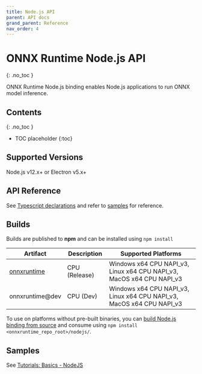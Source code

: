 ```yaml
---
title: Node.js API
parent: API docs
grand_parent: Reference
nav_order: 4
---
```


# ONNX Runtime Node.js API
{: .no_toc }

ONNX Runtime Node.js binding enables Node.js applications to run ONNX model inference.

## Contents
{: .no_toc }

* TOC placeholder
{:toc}

## Supported Versions
Node.js v12.x+ or Electron v5.x+

## API Reference
See [Typescript declarations](https://github.com/microsoft/onnxruntime/blob/master/nodejs/lib/inference-session.ts) and refer to [samples](#samples) for reference.

## Builds
Builds are published to **npm** and can be installed using `npm install`

| Artifact      | Description | Supported Platforms |
|-----------    |-------------|---------------------|
|[onnxruntime](https://www.npmjs.com/package/onnxruntime)|CPU (Release)| Windows x64 CPU NAPI_v3, Linux x64 CPU NAPI_v3, MacOS x64 CPU NAPI_v3|
|onnxruntime@dev| CPU (Dev)|Windows x64 CPU NAPI_v3, Linux x64 CPU NAPI_v3, MacOS x64 CPU NAPI_v3|

To use on platforms without pre-built binaries, you can [build Node.js binding from source]((../../how-to/build.md#apis-and-language-bindings)) and consume using `npm install <onnxruntime_repo_root>/nodejs/`. 

## Samples
See [Tutorials: Basics - NodeJS](../../tutorials/inference/get-started.md#nodejs)


